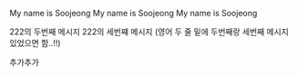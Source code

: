 My name is Soojeong
My name is Soojeong
My name is Soojeong

222의 두번째 메시지
222의 세번쨰 메시지 (영어 두 줄 밑에 두번째랑 세번째 메시지 있었으면 함..!!)

추가추가 
